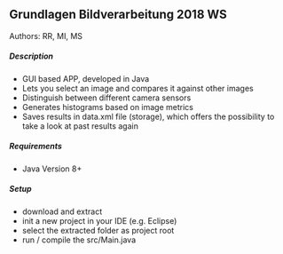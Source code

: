 ## Grundlagen Bildverarbeitung 2018 WS
Authors: RR, MI, MS

##### Description
* GUI based APP, developed in Java
* Lets you select an image and compares it against other images
* Distinguish between different camera sensors
* Generates histograms based on image metrics
* Saves results in data.xml file (storage), which offers the possibility to take a look at past results again

##### Requirements
* Java Version 8+

##### Setup
* download and extract
* init a new project in your IDE (e.g. Eclipse)
* select the extracted folder as project root
* run / compile the src/Main.java
